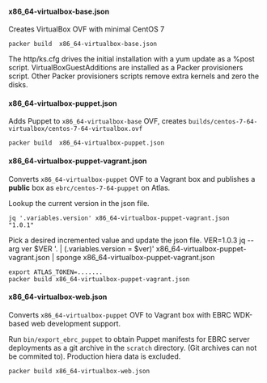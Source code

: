 
#### x86_64-virtualbox-base.json

Creates VirtualBox OVF with minimal CentOS 7

    packer build  x86_64-virtualbox-base.json

The http/ks.cfg drives the initial installation with a yum update as a
%post script. VirtualBoxGuestAdditions are installed as a Packer
provisioners script. Other Packer provisioners scripts remove extra
kernels and zero the disks.

#### x86_64-virtualbox-puppet.json

Adds Puppet to `x86_64-virtualbox-base` OVF, creates
`builds/centos-7-64-virtualbox/centos-7-64-virtualbox.ovf`

    packer build  x86_64-virtualbox-puppet.json

#### x86_64-virtualbox-puppet-vagrant.json
    
Converts `x86_64-virtualbox-puppet` OVF to a Vagrant box and publishes a
**public** box as `ebrc/centos-7-64-puppet` on Atlas.

Lookup the current version in the json file.

    jq '.variables.version' x86_64-virtualbox-puppet-vagrant.json
    "1.0.1"

Pick a desired incremented value and update the json file.
    VER=1.0.3
    jq --arg ver $VER '. | (.variables.version = $ver)' x86_64-virtualbox-puppet-vagrant.json | sponge x86_64-virtualbox-puppet-vagrant.json

    export ATLAS_TOKEN=.......
    packer build x86_64-virtualbox-puppet-vagrant.json

#### x86_64-virtualbox-web.json

Converts `x86_64-virtualbox-puppet` OVF to Vagrant box with EBRC WDK-based
web development support.

Run `bin/export_ebrc_puppet` to obtain Puppet manifests for EBRC server deployments
as a git archive in the `scratch` directory. (Git archives can not be
commited to). Production hiera data is excluded.

    packer build x86_64-virtualbox-web.json

